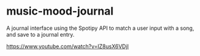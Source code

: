 # music-mood-journal
A journal interface using the Spotipy API to match a user input with a song, and save to a journal entry.

https://www.youtube.com/watch?v=IZ8usX6VDjI
